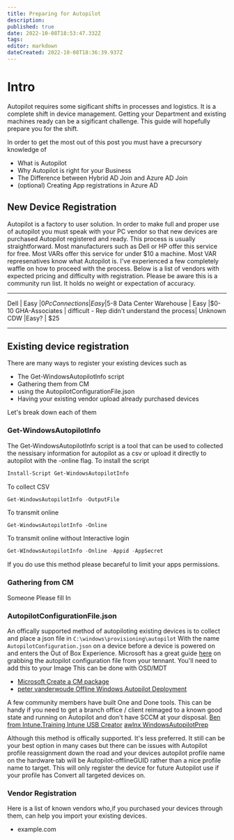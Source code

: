 ```yaml
---
title: Preparing for Autopilot
description: 
published: true
date: 2022-10-08T18:53:47.332Z
tags: 
editor: markdown
dateCreated: 2022-10-08T18:36:39.937Z
---
```


# Intro

Autopilot requires some sigificant shifts in processes and logistics. It is a complete shift in device management. Getting your Department and existing machines ready can be a sigificant challenge. This guide will hopefully prepare you for the shift.

In order to get the most out of this post you must have a precursory knowledge of
- What is Autopilot
- Why Autopilot is right for your Business
- The Difference between Hybrid AD Join and Azure AD Join
- (optional) Creating App registrations in Azure AD

## New Device Registration
Autopilot is a factory to user solution. In order to make full and proper use of autopilot you must speak with your PC vendor so that new devices are purchased Autopilot registered and ready. This process is usually straightforward. Most manufacturers such as Dell or HP offer this service for free. Most VARs offer this service for under $10 a machine. Most VAR represenatives know what Autopilot is. I've experienced a few completely waffle on how to proceed with the process.
Below is a list of vendors with expected pricing and difficulty with registration. Please be aware this is a community run list. It holds no weight or expectation of accuracy.

------
 Dell  | Easy |$0
 Pc Connections | Easy |$5-8
 Data Center Warehouse | Easy |$0-10
 GHA-Associates | difficult - Rep didn't understand the process| Unknown
 CDW |Easy? | $25
 
 ----
## Existing device registration
There are many ways to register your existing devices such as 

- The Get-WindowsAutopilotInfo script
- Gathering them from CM
- using the AutopilotConfigurationFile.json
- Having your existing vendor upload already purchased devices

Let's break down each of them

### Get-WindowsAutopilotInfo
The Get-WindowsAutopilotInfo script is a tool that can be used to collected the nessisary information for autopilot as a csv or upload it directly to autopilot with the -online flag.
To install the script
```powershell
Install-Script Get-WindowsAutopilotInfo
```

To collect CSV
```powershell
Get-WindowsAutopilotInfo -OutputFile
```

To transmit online
```poweshell
Get-WindowsAutopilotInfo -Online
```
To transmit online without Interactive login
```powershell
Get-WIndowsAutopilotInfo -Online -Appid -AppSecret
```
If you do use this method please becareful to limit your apps
permissions.

### Gathering from CM
Someone Please fill In

### AutopilotConfigurationFile.json
An offically supported method of autopiloting existing devices is to collect and place a json file in `C:\windows\provisioning\autopilot` With the name `AutopilotConfiguration.json` on a device before a device is powered on and enters the Out of Box Experience. Microsoft has a great guide [here](https://learn.microsoft.com/en-us/mem/autopilot/existing-devices) on grabbing the autopilot configuration file from your tennant.
You'll need to add this to your Image
This can be done with OSD/MDT
 - [Microsoft Create a CM package](https//learn.microsoft.com/en-us/mem/autopilot/existing-devices)
 - [peter vanderwoude Offline Windows Autopilot Deployment](https//www.petervanderwoude.nl/post/offline-windows-autopilot-deployment-profile/)
 
 A few community members have built One and Done tools. This can be handy if you need to get a branch office / client reimaged to a known good state and running on Autopilot and don't have SCCM at your disposal.
 [Ben from Intune.Training Intune USB Creator](https://github.com/tabs-not-spaces/Intune.USB.Creator)
 [awlnx WindowsAutopilotPrep](https://github.com/awlnx/WindowsAutopilotPrep)

Although this method is offically supported. It's less preferred. It still can be your best option in many cases but there can be issues with Autopilot profile reassignment down the road and your devices autopilot profile name on the hardware tab will be Autopilot-offlineGUID rather than a nice profile name to target. This will only register the device for future Autopilot use if your profile has Convert all targeted devices on.
### Vendor Registration
Here is a list of known vendors who,if you purchased your devices through them, can help you import your existing devices.

- example.com